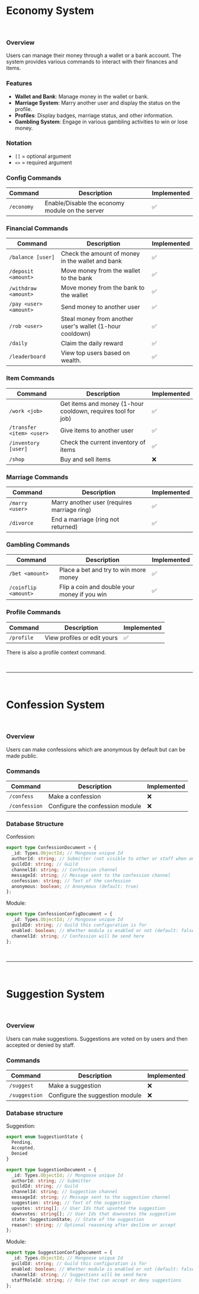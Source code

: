 <br/>

# Economy System

<br/>

### Overview

Users can manage their money through a wallet or a bank account. The system provides various commands to interact with their finances and items.

### Features

- **Wallet and Bank**: Manage money in the wallet or bank.
- **Marriage System**: Marry another user and display the status on the profile.
- **Profiles**: Display badges, marriage status, and other information.
- **Gambling System**: Engage in various gambling activities to win or lose money.

### Notation

- `[]` = optional argument
- `<>` = required argument

### Config Commands

| Command    | Description                                     | Implemented |
| ---------- | ----------------------------------------------- | ----------- |
| `/economy` | Enable/Disable the economy module on the server | ✅          |

### Financial Commands

| Command                | Description                                              | Implemented |
| ---------------------- | -------------------------------------------------------- | ----------- |
| `/balance [user]`      | Check the amount of money in the wallet and bank         | ✅          |
| `/deposit <amount>`    | Move money from the wallet to the bank                   | ✅          |
| `/withdraw <amount>`   | Move money from the bank to the wallet                   | ✅          |
| `/pay <user> <amount>` | Send money to another user                               | ✅          |
| `/rob <user>`          | Steal money from another user's wallet (1-hour cooldown) | ✅          |
| `/daily`               | Claim the daily reward                                   | ✅          |
| `/leaderboard`         | View top users based on wealth.                          | ✅          |

### Item Commands

| Command                   | Description                                                  | Implemented |
| ------------------------- | ------------------------------------------------------------ | ----------- |
| `/work <job>`             | Get items and money (1-hour cooldown, requires tool for job) | ✅          |
| `/transfer <item> <user>` | Give items to another user                                   | ✅          |
| `/inventory [user]`       | Check the current inventory of items                         | ✅          |
| `/shop`                   | Buy and sell items                                           | ❌          |

### Marriage Commands

| Command         | Description                                 | Implemented |
| --------------- | ------------------------------------------- | ----------- |
| `/marry <user>` | Marry another user (requires marriage ring) | ✅          |
| `/divorce`      | End a marriage (ring not returned)          | ✅          |

### Gambling Commands

| Command              | Description                                  | Implemented |
| -------------------- | -------------------------------------------- | ----------- |
| `/bet <amount>`      | Place a bet and try to win more money        | ✅          |
| `/coinflip <amount>` | Flip a coin and double your money if you win | ✅          |

### Profile Commands

| Command    | Description                 | Implemented |
| ---------- | --------------------------- | ----------- |
| `/profile` | View profiles or edit yours | ✅          |

There is also a profile context command.

<br/>

<hr/>

<br/>

# Confession System

<br/>

### Overview

Users can make confessions which are anonymous by default but can be made public.

### Commands

| Command       | Description                     | Implemented |
| ------------- | ------------------------------- | ----------- |
| `/confess`    | Make a confession               | ❌          |
| `/confession` | Configure the confession module | ❌          |

### Database Structure

Confession:

```ts
export type ConfessionDocument = {
  _id: Types.ObjectId; // Mongoose unique Id
  authorId: string; // Submitter (not visible to other or staff when anonymous)
  guildId: string; // Guild
  channelId: string; // Confession channel
  messageId: string; // Message sent to the confession channel
  confession: string; // Text of the confession
  anonymous: boolean; // Anonymous (default: true)
};
```

Module:

```ts
export type ConfessionConfigDocument = {
  _id: Types.ObjectId; // Mongoose unique Id
  guildId: string; // Guild this configuration is for
  enabled: boolean; // Whether module is enabled or not (default: false)
  channelId: string; // Confession will be send here
};
```

<br/>

<hr/>

<br/>

# Suggestion System

<br/>

### Overview

Users can make suggestions. Suggestions are voted on by users and then accepted or denied by staff.

### Commands

| Command       | Description                     | Implemented |
| ------------- | ------------------------------- | ----------- |
| `/suggest`    | Make a suggestion               | ❌          |
| `/suggestion` | Configure the suggestion module | ❌          |

### Database structure

Suggestion:

```ts
export enum SuggestionState {
  Pending,
  Accepted,
  Denied
}

export type SuggestionDocument = {
  _id: Types.ObjectId; // Mongoose unique Id
  authorId: string; // Submitter
  guildId: string; // Guild
  channelId: string; // Suggestion channel
  messageId: string; // Message sent to the suggestion channel
  suggestion: string; // Text of the suggestion
  upvotes: string[]; // User Ids that upvoted the suggestion
  downvotes: string[]; // User Ids that downvotes the suggestion
  state: SuggestionState; // State of the suggestion
  reason?: string; // Optional reasoning after decline or accept
};
```

Module:

```ts
export type SuggestionConfigDocument = {
  _id: Types.ObjectId; // Mongoose unique Id
  guildId: string; // Guild this configuration is for
  enabled: boolean; // Whether module is enabled or not (default: false)
  channelId: string; // Suggestions will be send here
  staffRoleId: string; // Role that can accept or deny suggestions
};
```
